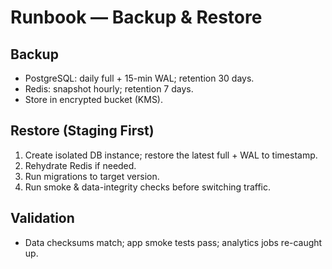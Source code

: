 # Runbook — Backup & Restore

## Backup
- PostgreSQL: daily full + 15-min WAL; retention 30 days.
- Redis: snapshot hourly; retention 7 days.
- Store in encrypted bucket (KMS).

## Restore (Staging First)
1. Create isolated DB instance; restore the latest full + WAL to timestamp.
2. Rehydrate Redis if needed.
3. Run migrations to target version.
4. Run smoke & data-integrity checks before switching traffic.

## Validation
- Data checksums match; app smoke tests pass; analytics jobs re-caught up.
